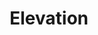 ---
title: "Elevation"
description: "Lovely short novel. Ringan, misterius, kind, dan engaging."
cover: "/images/reading/elevation.jpeg"
publishDate: 2021-05-12
authors: "Stephen King"
---